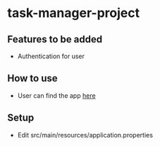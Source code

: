 # task-manager-project

## Features to be added
- Authentication for user


## How to use
- User can find the app [here](http://task-manager-345911.el.r.appspot.com/swagger-ui/index.html#/)

## Setup
- Edit src/main/resources/application.properties
